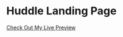# Huddle Landing Page

[Check Out My Live Preview](https://leebyronjr.github.io/huddle-landing-page/)
